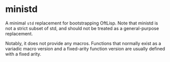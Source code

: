 # ministd

A minimal `std` replacement for bootstrapping OftLisp.
Note that ministd is not a strict subset of std, and should not be treated as a general-purpose replacement.

Notably, it does not provide any macros.
Functions that normally exist as a variadic macro version and a fixed-arity function version are usually defined with a fixed arity.
